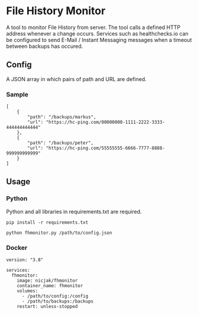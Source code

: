 # File History Monitor
A tool to monitor File History from server. The tool calls a defined HTTP address whenever a change occurs. Services such as healthchecks.io can be configured to send E-Mail / Instant Messaging messages when a timeout between backups has occured.

## Config
A JSON array in which pairs of path and URL are defined.

### Sample

```
[
    {
        "path": "/backups/markus",
        "url": "https://hc-ping.com/00000000-1111-2222-3333-444444444444"
    },
    {
        "path": "/backups/peter",
        "url": "https://hc-ping.com/55555555-6666-7777-8888-999999999999"
    }
]
```

## Usage

### Python
Python and all libraries in requirements.txt are required.

```
pip install -r requirements.txt
```

```
python fhmonitor.py /path/to/config.json
```

### Docker

```
version: "3.8"

services:
  fhmonitor:
    image: nicjak/fhmonitor
    container_name: fhmonitor
    volumes:
      - /path/to/config:/config
      - /path/to/backups:/backups
    restart: unless-stopped
```